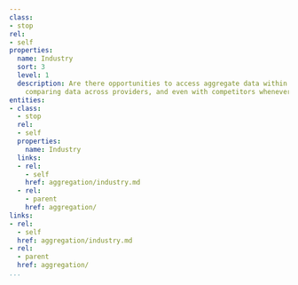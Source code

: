 ```yaml
---
class:
- stop
rel:
- self
properties:
  name: Industry
  sort: 3
  level: 1
  description: Are there opportunities to access aggregate data within the industry,
    comparing data across providers, and even with competitors whenever possible.
entities:
- class:
  - stop
  rel:
  - self
  properties:
    name: Industry
  links:
  - rel:
    - self
    href: aggregation/industry.md
  - rel:
    - parent
    href: aggregation/
links:
- rel:
  - self
  href: aggregation/industry.md
- rel:
  - parent
  href: aggregation/
...
```

